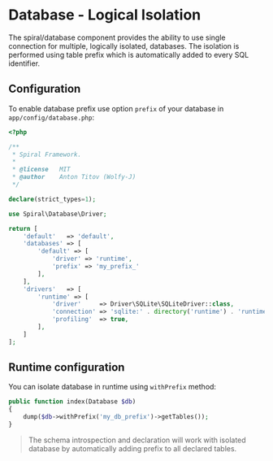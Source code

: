 # Database - Logical Isolation
The spiral/database component provides the ability to use single connection for multiple, logically isolated, databases.
The isolation is performed using table prefix which is automatically added to every SQL identifier.

## Configuration
To enable database prefix use option `prefix` of your database in `app/config/database.php`:

```php
<?php

/**
 * Spiral Framework.
 *
 * @license   MIT
 * @author    Anton Titov (Wolfy-J)
 */

declare(strict_types=1);

use Spiral\Database\Driver;

return [
    'default'   => 'default',
    'databases' => [
        'default' => [
            'driver' => 'runtime',
            'prefix' => 'my_prefix_'
        ],
    ],
    'drivers'   => [
        'runtime' => [
            'driver'     => Driver\SQLite\SQLiteDriver::class,
            'connection' => 'sqlite:' . directory('runtime') . 'runtime.db',
            'profiling'  => true,
        ],
    ]
];
```

## Runtime configuration
You can isolate database in runtime using `withPrefix` method:

```php
public function index(Database $db)
{
    dump($db->withPrefix('my_db_prefix')->getTables());
}
```

> The schema introspection and declaration will work with isolated database by automatically adding prefix to all declared
> tables.